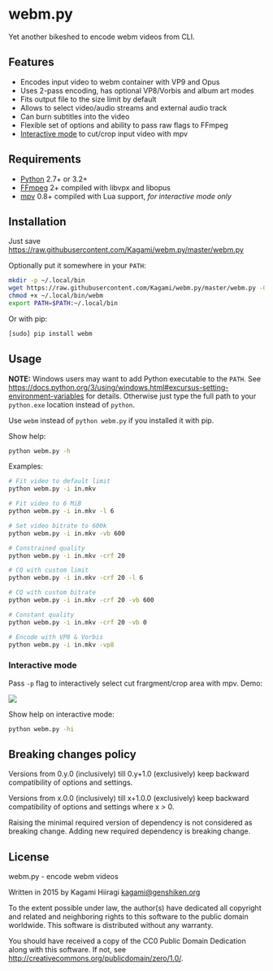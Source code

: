 # webm.py

Yet another bikeshed to encode webm videos from CLI.

## Features

* Encodes input video to webm container with VP9 and Opus
* Uses 2-pass encoding, has optional VP8/Vorbis and album art modes
* Fits output file to the size limit by default
* Allows to select video/audio streams and external audio track
* Can burn subtitles into the video
* Flexible set of options and ability to pass raw flags to FFmpeg
* [Interactive mode](#interactive-mode) to cut/crop input video with mpv

## Requirements

* [Python](https://www.python.org/downloads/) 2.7+ or 3.2+
* [FFmpeg](https://ffmpeg.org/download.html) 2+ compiled with libvpx and libopus
* [mpv](http://mpv.io/installation/) 0.8+ compiled with Lua support, *for interactive mode only*

## Installation

Just save <https://raw.githubusercontent.com/Kagami/webm.py/master/webm.py>

Optionally put it somewhere in your `PATH`:
```bash
mkdir -p ~/.local/bin
wget https://raw.githubusercontent.com/Kagami/webm.py/master/webm.py -O ~/.local/bin/webm
chmod +x ~/.local/bin/webm
export PATH=$PATH:~/.local/bin
```

Or with pip:
```bash
[sudo] pip install webm
```

## Usage

**NOTE:** Windows users may want to add Python executable to the `PATH`. See <https://docs.python.org/3/using/windows.html#excursus-setting-environment-variables> for details. Otherwise just type the full path to your `python.exe` location instead of `python`.

Use `webm` instead of `python webm.py` if you installed it with pip.

Show help:
```bash
python webm.py -h
```

Examples:
```bash
# Fit video to default limit
python webm.py -i in.mkv

# Fit video to 6 MiB
python webm.py -i in.mkv -l 6

# Set video bitrate to 600k
python webm.py -i in.mkv -vb 600

# Constrained quality
python webm.py -i in.mkv -crf 20

# CQ with custom limit
python webm.py -i in.mkv -crf 20 -l 6

# CQ with custom bitrate
python webm.py -i in.mkv -crf 20 -vb 600

# Constant quality
python webm.py -i in.mkv -crf 20 -vb 0

# Encode with VP8 & Vorbis
python webm.py -i in.mkv -vp8
```

### Interactive mode

Pass `-p` flag to interactively select cut frargment/crop area with mpv. Demo:

[![](https://i.imgur.com/JIogF33.png)](https://i.imgur.com/GjDWq3X.png)

Show help on interactive mode:
```bash
python webm.py -hi
```

## Breaking changes policy

Versions from 0.y.0 (inclusively) till 0.y+1.0 (exclusively) keep backward compatibility of options and settings.

Versions from x.0.0 (inclusively) till x+1.0.0 (exclusively) keep backward compatibility of options and settings where x > 0.

Raising the minimal required version of dependency is not considered as breaking change. Adding new required dependency is breaking change.

## License

webm.py - encode webm videos

Written in 2015 by Kagami Hiiragi <kagami@genshiken.org>

To the extent possible under law, the author(s) have dedicated all copyright and related and neighboring rights to this software to the public domain worldwide. This software is distributed without any warranty.

You should have received a copy of the CC0 Public Domain Dedication along with this software. If not, see <http://creativecommons.org/publicdomain/zero/1.0/>.
